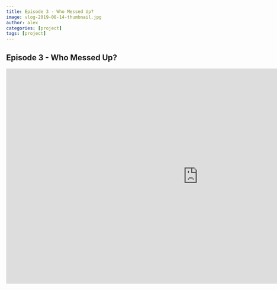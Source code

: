 ```yaml
---
title: Episode 3 - Who Messed Up? 
image: vlog-2019-08-14-thumbnail.jpg
author: alex
categories: [project]
tags: [project]
---
```


## Episode 3 - Who Messed Up? 

<iframe width="1036" height="583" src="https://www.youtube.com/embed/J3ubXk3Jryk" frameborder="0" allow="accelerometer; autoplay; encrypted-media; gyroscope; picture-in-picture" allowfullscreen data-uk-responsive></iframe>